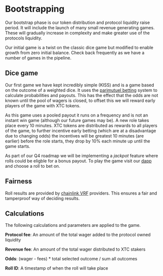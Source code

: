 # Bootstrapping

Our bootstrap phase is our token distribution and protocol liquidity raise period. It will include the launch of many small revenue generating games. These will gradually increase in complexity and make greater use of the protocols liquidity.

Our initial game is a twist on the classic dice game but modified to enable growth from zero initial balance. Check back frequently as we have a number of games in the pipeline.

## Dice game

Our first game we have kept incredibly simple (KISS) and is a game based on the outcome of a weighted dice. It uses the [parimutuel betting](https://en.wikipedia.org/wiki/Parimutuel_betting) system to calculate probabilities and payouts. This has the effect that the odds are not known until the pool of wagers is closed, to offset this we will reward early players of the game with XTC tokens.

As this game uses a pooled payout it runs on a frequency and is not an instant win game (although our future games may be). A new role takes place every 10 minutes. XTC tokens are distributed as rewards to all players of the game, to further incentive early betting (which are at a disadvantage due to changing odds) the incentives will be greatest 10 minutes (are earlier) before the role starts, they drop by 10% each minute up until the game starts.

As part of our Q4 roadmap we will be implementing a _jackpot_ feature where rolls could be eligble for a bonus payout. To play the game visit our [dapp]() and choose a roll to bet on.

## Fairness

Roll results are provided by [chainlink VRF](https://docs.chain.link/docs/chainlink-vrf/) providers. This ensures a fair and tamperproof way of deciding results.

## Calculations

The following calculations and parameters are applied to the game.

**Protocol fee**: An amount of the total wager added to the protocol owned liquidity

**Revenue fee**: An amount of the total wager distributed to XTC stakers

**Odds**: (wager - fees) * total selected outcome / sum all outcomes

**Roll ID**: A timestamp of when the roll will take place
